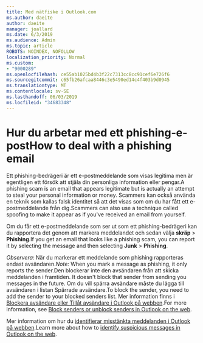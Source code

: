 ```yaml
---
title: Med nätfiske i Outlook.com
ms.author: daeite
author: daeite
manager: joallard
ms.date: 6/3/2019
ms.audience: Admin
ms.topic: article
ROBOTS: NOINDEX, NOFOLLOW
localization_priority: Normal
ms.custom:
- "9000289"
ms.openlocfilehash: ce55ab1025bd4b3f22c7313cc8cc91cef6e726f6
ms.sourcegitcommit: c65fb26afcaa8446c3e5490ed14c4f403b9d0945
ms.translationtype: MT
ms.contentlocale: sv-SE
ms.lasthandoff: 06/03/2019
ms.locfileid: "34683348"
---
```

# <a name="how-to-deal-with-a-phishing-email"></a><span data-ttu-id="f5526-102">Hur du arbetar med ett phishing-e-post</span><span class="sxs-lookup"><span data-stu-id="f5526-102">How to deal with a phishing email</span></span>

<span data-ttu-id="f5526-103">Ett phishing-bedrägeri är ett e-postmeddelande som visas legitima men är egentligen ett försök att stjäla din personliga information eller pengar.</span><span class="sxs-lookup"><span data-stu-id="f5526-103">A phishing scam is an email that appears legitimate but is actually an attempt to steal your personal information or money.</span></span> <span data-ttu-id="f5526-104">Scammers kan också använda en teknik som kallas falsk identitet så att det visas som om du har fått ett e-postmeddelande från dig.</span><span class="sxs-lookup"><span data-stu-id="f5526-104">Scammers can also use a technique called spoofing to make it appear as if you've received an email from yourself.</span></span>

<span data-ttu-id="f5526-105">Om du får ett e-postmeddelande som ser ut som ett phishing-bedrägeri kan du rapportera det genom att markera meddelandet och sedan välja **skräp** > **Phishing**.</span><span class="sxs-lookup"><span data-stu-id="f5526-105">If you get an email that looks like a phishing scam, you can report it by selecting the message and then selecting **Junk** > **Phishing**.</span></span>

<span data-ttu-id="f5526-106">*Observera:* När du markerar ett meddelande som phishing rapporteras endast avsändaren.</span><span class="sxs-lookup"><span data-stu-id="f5526-106">*Note:* When you mark a message as phishing, it only reports the sender.</span></span><span data-ttu-id="f5526-107">Den blockerar inte den avsändaren från att skicka meddelanden i framtiden.</span><span class="sxs-lookup"><span data-stu-id="f5526-107"> It doesn't block that sender from sending you messages in the future.</span></span> <span data-ttu-id="f5526-108">Om du vill spärra avsändare måste du lägga till avsändaren i listan Spärrade avsändare.</span><span class="sxs-lookup"><span data-stu-id="f5526-108">To block the sender, you need to add the sender to your blocked senders list.</span></span> <span data-ttu-id="f5526-109">Mer information finns i [Blockera avsändare eller Tillåt avsändare i Outlook på webben](https://support.office.com/article/9bf812d4-6995-4d19-901a-76d6e26939b0).</span><span class="sxs-lookup"><span data-stu-id="f5526-109">For more information, see [Block senders or unblock senders in Outlook on the web](https://support.office.com/article/9bf812d4-6995-4d19-901a-76d6e26939b0).</span></span>

<span data-ttu-id="f5526-110">Mer information om hur du [identifierar misstänkta meddelanden i Outlook på webben](https://support.office.com/article/3d44102b-6ce3-4f7c-a359-b623bec82206).</span><span class="sxs-lookup"><span data-stu-id="f5526-110">Learn more about how to [identify suspicious messages in Outlook on the web](https://support.office.com/article/3d44102b-6ce3-4f7c-a359-b623bec82206).</span></span>